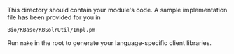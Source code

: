 This directory should contain your module's code.
A sample implementation file has been provided for you in

```Bio/KBase/KBSolrUtil/Impl.pm```

Run `make` in the root to generate your language-specific client libraries.

